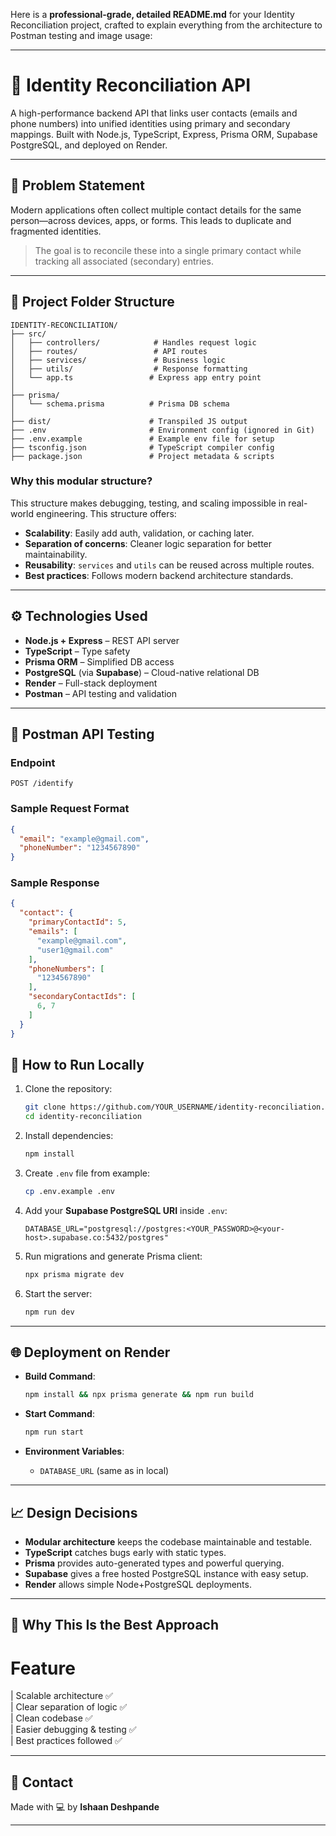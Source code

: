Here is a **professional-grade, detailed README.md** for your Identity Reconciliation project, crafted to explain everything from the architecture to Postman testing and image usage:

---

# 🧠 Identity Reconciliation API

A high-performance backend API that links user contacts (emails and phone numbers) into unified identities using primary and secondary mappings. Built with Node.js, TypeScript, Express, Prisma ORM, Supabase PostgreSQL, and deployed on Render.

---

## 📌 Problem Statement

Modern applications often collect multiple contact details for the same person—across devices, apps, or forms. This leads to duplicate and fragmented identities.

> The goal is to reconcile these into a single primary contact while tracking all associated (secondary) entries.

---

## 📁 Project Folder Structure

```
IDENTITY-RECONCILIATION/
├── src/
│   ├── controllers/            # Handles request logic
│   ├── routes/                 # API routes
│   ├── services/               # Business logic
│   ├── utils/                  # Response formatting
│   └── app.ts                 # Express app entry point
│
├── prisma/
│   └── schema.prisma          # Prisma DB schema
│
├── dist/                      # Transpiled JS output
├── .env                       # Environment config (ignored in Git)
├── .env.example               # Example env file for setup
├── tsconfig.json              # TypeScript compiler config
├── package.json               # Project metadata & scripts
```

### Why this modular structure?

This structure makes debugging, testing, and scaling impossible in real-world engineering. This structure offers:

* **Scalability**: Easily add auth, validation, or caching later.
* **Separation of concerns**: Cleaner logic separation for better maintainability.
* **Reusability**: `services` and `utils` can be reused across multiple routes.
* **Best practices**: Follows modern backend architecture standards.

---

## ⚙️ Technologies Used

* **Node.js + Express** – REST API server
* **TypeScript** – Type safety
* **Prisma ORM** – Simplified DB access
* **PostgreSQL** (via **Supabase**) – Cloud-native relational DB
* **Render** – Full-stack deployment
* **Postman** – API testing and validation

---

## 🧪 Postman API Testing

### Endpoint

```
POST /identify
```

### Sample Request Format

```json
{
  "email": "example@gmail.com",
  "phoneNumber": "1234567890"
}
```

### Sample Response

```json
{
  "contact": {
    "primaryContactId": 5,
    "emails": [
      "example@gmail.com",
      "user1@gmail.com"
    ],
    "phoneNumbers": [
      "1234567890"
    ],
    "secondaryContactIds": [
      6, 7
    ]
  }
}
```


## 🚀 How to Run Locally

1. Clone the repository:

   ```bash
   git clone https://github.com/YOUR_USERNAME/identity-reconciliation.git
   cd identity-reconciliation
   ```

2. Install dependencies:

   ```bash
   npm install
   ```

3. Create `.env` file from example:

   ```bash
   cp .env.example .env
   ```

4. Add your **Supabase PostgreSQL URI** inside `.env`:

   ```
   DATABASE_URL="postgresql://postgres:<YOUR_PASSWORD>@<your-host>.supabase.co:5432/postgres"
   ```

5. Run migrations and generate Prisma client:

   ```bash
   npx prisma migrate dev
   ```

6. Start the server:

   ```bash
   npm run dev
   ```

---

## 🌐 Deployment on Render

* **Build Command**:

  ```bash
  npm install && npx prisma generate && npm run build
  ```

* **Start Command**:

  ```bash
  npm run start
  ```

* **Environment Variables**:

  * `DATABASE_URL` (same as in local)

---

## 📈 Design Decisions

* **Modular architecture** keeps the codebase maintainable and testable.
* **TypeScript** catches bugs early with static types.
* **Prisma** provides auto-generated types and powerful querying.
* **Supabase** gives a free hosted PostgreSQL instance with easy setup.
* **Render** allows simple Node+PostgreSQL deployments.

---

## 🧠 Why This Is the Best Approach

# Feature                   

| Scalable architecture       ✅             
| Clear separation of logic   ✅             
| Clean codebase              ✅             
| Easier debugging & testing  ✅             
| Best practices followed     ✅          

---

## 📮 Contact

Made with 💻 by **Ishaan Deshpande**

---

